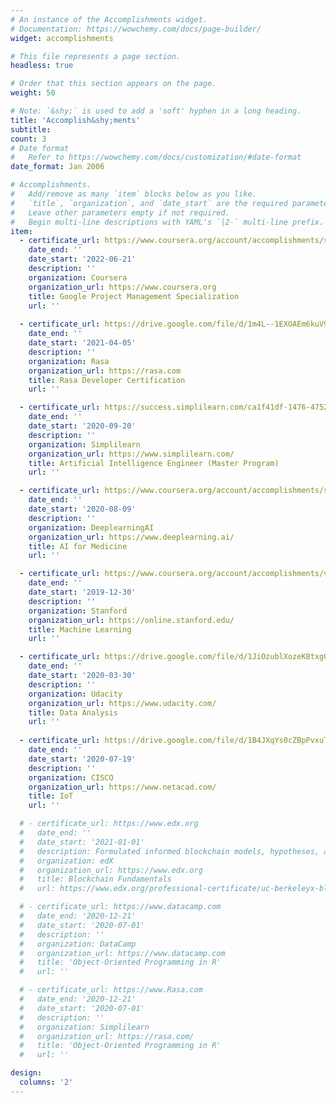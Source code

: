 ```yaml
---
# An instance of the Accomplishments widget.
# Documentation: https://wowchemy.com/docs/page-builder/
widget: accomplishments

# This file represents a page section.
headless: true

# Order that this section appears on the page.
weight: 50

# Note: `&shy;` is used to add a 'soft' hyphen in a long heading.
title: 'Accomplish&shy;ments'
subtitle:
count: 3
# Date format
#   Refer to https://wowchemy.com/docs/customization/#date-format
date_format: Jan 2006

# Accomplishments.
#   Add/remove as many `item` blocks below as you like.
#   `title`, `organization`, and `date_start` are the required parameters.
#   Leave other parameters empty if not required.
#   Begin multi-line descriptions with YAML's `|2-` multi-line prefix.
item:
  - certificate_url: https://www.coursera.org/account/accomplishments/specialization/certificate/EYNAGZPHVB8J
    date_end: ''
    date_start: '2022-06-21'
    description: ''
    organization: Coursera
    organization_url: https://www.coursera.org
    title: Google Project Management Specialization
    url: ''
  
  - certificate_url: https://drive.google.com/file/d/1m4L--1EXOAEm6kuV9rXPoAfc-AfO7IYH/view?usp=sharing
    date_end: ''
    date_start: '2021-04-05'
    description: ''
    organization: Rasa
    organization_url: https://rasa.com
    title: Rasa Developer Certification
    url: ''

  - certificate_url: https://success.simplilearn.com/ca1f41df-1476-4752-8925-815a9c7a27b9
    date_end: ''
    date_start: '2020-09-20'
    description: ''
    organization: Simplilearn
    organization_url: https://www.simplilearn.com/
    title: Artificial Intelligence Engineer (Master Program)
    url: ''

  - certificate_url: https://www.coursera.org/account/accomplishments/specialization/5KSZ8MSV28D9
    date_end: ''
    date_start: '2020-08-09'
    description: ''
    organization: DeeplearningAI
    organization_url: https://www.deeplearning.ai/
    title: AI for Medicine 
    url: ''

  - certificate_url: https://www.coursera.org/account/accomplishments/verify/L2LX7KC9NY36
    date_end: ''
    date_start: '2019-12-30'
    description: ''
    organization: Stanford
    organization_url: https://online.stanford.edu/
    title: Machine Learning
    url: ''

  - certificate_url: https://drive.google.com/file/d/1JiOzublXozeK8txg0b0Csq0ALuUnOVAg/view?usp=sharing
    date_end: ''
    date_start: '2020-03-30'
    description: ''
    organization: Udacity
    organization_url: https://www.udacity.com/
    title: Data Analysis
    url: ''
  
  - certificate_url: https://drive.google.com/file/d/1B4JXqYs0cZBpPvxuTtPWJCNfpDtD4WGL/view?usp=sharing
    date_end: ''
    date_start: '2020-07-19'
    description: ''
    organization: CISCO
    organization_url: https://www.netacad.com/
    title: IoT
    url: ''

  # - certificate_url: https://www.edx.org
  #   date_end: ''
  #   date_start: '2021-01-01'
  #   description: Formulated informed blockchain models, hypotheses, and use cases.
  #   organization: edX
  #   organization_url: https://www.edx.org
  #   title: Blockchain Fundamentals
  #   url: https://www.edx.org/professional-certificate/uc-berkeleyx-blockchain-fundamentals

  # - certificate_url: https://www.datacamp.com
  #   date_end: '2020-12-21'
  #   date_start: '2020-07-01'
  #   description: ''
  #   organization: DataCamp
  #   organization_url: https://www.datacamp.com
  #   title: 'Object-Oriented Programming in R'
  #   url: ''

  # - certificate_url: https://www.Rasa.com
  #   date_end: '2020-12-21'
  #   date_start: '2020-07-01'
  #   description: ''
  #   organization: Simplilearn
  #   organization_url: https://rasa.com/
  #   title: 'Object-Oriented Programming in R'
  #   url: ''

design:
  columns: '2'
---
```

